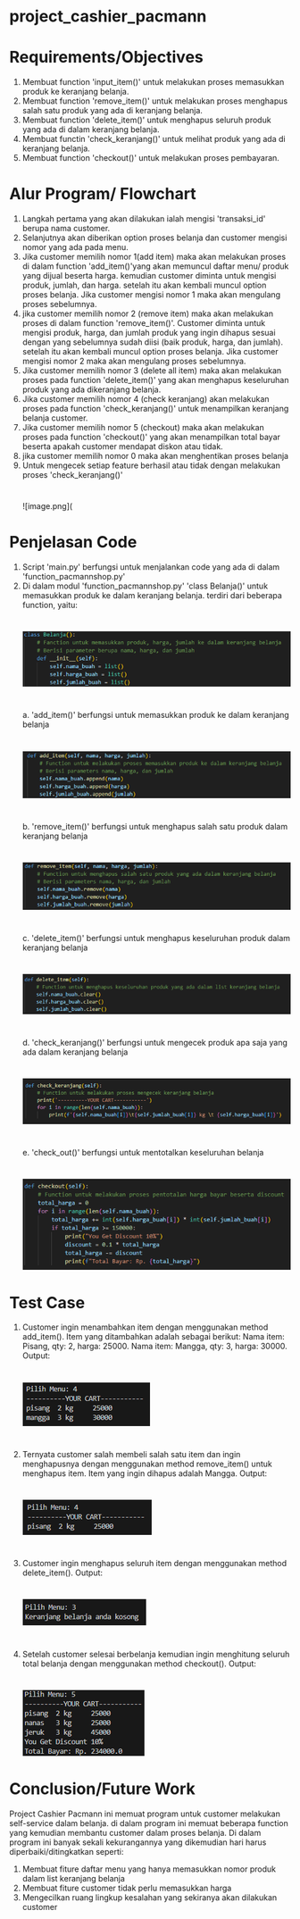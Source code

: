# project_cashier_pacmann
#
# Requirements/Objectives
1. Membuat function 'input_item()' untuk melakukan proses memasukkan produk ke keranjang belanja.
2. Membuat function 'remove_item()' untuk melakukan proses menghapus salah satu produk yang ada di keranjang belanja.
3. Membuat function 'delete_item()' untuk menghapus seluruh produk yang ada di dalam keranjang belanja.
4. Membuat functin 'check_keranjang()' untuk melihat produk yang ada di keranjang belanja.
5. Membuat function 'checkout()' untuk melakukan proses pembayaran.

# Alur Program/ Flowchart
1. Langkah pertama yang akan dilakukan ialah mengisi 'transaksi_id' berupa nama customer.
2. Selanjutnya akan diberikan option proses belanja dan customer mengisi nomor yang ada pada menu.
3. Jika customer memilih nomor 1(add item) maka akan melakukan proses di dalam function 'add_item()'yang akan memuncul daftar menu/ produk yang dijual beserta harga. kemudian customer diminta untuk mengisi produk, jumlah, dan harga. setelah itu akan kembali muncul option proses belanja. Jika customer mengisi nomor 1 maka akan mengulang proses sebelumnya.
4. jika customer memilih nomor 2 (remove item) maka akan melakukan proses di dalam function 'remove_item()'. Customer diminta untuk mengisi produk, harga, dan jumlah produk yang ingin dihapus sesuai dengan yang sebelumnya sudah diisi (baik produk, harga, dan jumlah). setelah itu akan kembali muncul option proses belanja. Jika customer mengisi nomor 2 maka akan mengulang proses sebelumnya.
5. Jika customer memilih nomor 3 (delete all item) maka akan melakukan proses pada function 'delete_item()' yang akan menghapus keseluruhan produk yang ada dikeranjang belanja.
6. Jika customer memilih nomor 4 (check keranjang) akan melakukan proses pada function 'check_keranjang()' untuk menampilkan keranjang belanja customer.
7. Jika customer memilih nomor 5 (checkout) maka akan melakukan proses pada function 'checkout()' yang akan menampilkan total bayar beserta apakah customer mendapat diskon atau tidak.
8. jika customer memilih nomor 0 maka akan menghentikan proses belanja
9. Untuk mengecek setiap feature berhasil atau tidak dengan melakukan proses 'check_keranjang()'
   #
   ![image.png](

# Penjelasan Code
1. Script 'main.py' berfungsi untuk menjalankan code yang ada di dalam 'function_pacmannshop.py'
2. Di dalam modul 'function_pacmannshop.py' 'class Belanja()' untuk memasukkan produk ke dalam keranjang belanja. terdiri dari beberapa function, yaitu:
   #
   ![image.png](https://github.com/srihayaati21/project_cashier_pacmann/blob/main/class%202.png)
   #
   a. 'add_item()' berfungsi untuk memasukkan produk ke dalam keranjang belanja
   #
   ![image.png](https://github.com/srihayaati21/project_cashier_pacmann/blob/main/F.1.C.2.png)
   #
   b. 'remove_item()' berfungsi untuk menghapus salah satu produk dalam keranjang belanja
   #
   ![image.png](https://github.com/srihayaati21/project_cashier_pacmann/blob/main/F.2.C.2.png)
   #
   c. 'delete_item()' berfungsi untuk menghapus keseluruhan produk dalam keranjang belanja
   #
   ![image.png](https://github.com/srihayaati21/project_cashier_pacmann/blob/main/F.3.C.2.png)
   #
   d. 'check_keranjang()' berfungsi untuk mengecek produk apa saja yang ada dalam keranjang belanja
   #
   ![image.png](https://github.com/srihayaati21/project_cashier_pacmann/blob/main/F.4.C.2.png)
   #
   e. 'check_out()' berfungsi untuk mentotalkan keseluruhan belanja
   #
   ![image.png](https://github.com/srihayaati21/project_cashier_pacmann/blob/main/F.5.C.2.png)

# Test Case
1. Customer ingin menambahkan item dengan menggunakan method add_item().  Item yang ditambahkan adalah sebagai berikut:
   Nama item: Pisang, qty: 2, harga: 25000.
   Nama item: Mangga, qty: 3, harga: 30000.
   Output:
   #
   ![image.png](https://github.com/srihayaati21/project_cashier_pacmann/blob/main/Screenshot%202023-07-08%20190542.png)
   #
2. Ternyata customer salah membeli salah satu item dan ingin menghapusnya dengan menggunakan method remove_item() untuk menghapus item. Item yang ingin dihapus adalah Mangga. Output:
   #
   ![image.png](https://github.com/srihayaati21/project_cashier_pacmann/blob/main/Screenshot%202023-07-08%20190612.png)
   #
3. Customer ingin menghapus seluruh item dengan menggunakan method delete_item(). Output:
   # 
   ![image.png](https://github.com/srihayaati21/project_cashier_pacmann/blob/main/Screenshot%202023-07-08%20190637.png)
   #
4. Setelah customer selesai berbelanja kemudian ingin menghitung seluruh total belanja dengan menggunakan method checkout(). Output:
   #
   ![image.png](https://github.com/srihayaati21/project_cashier_pacmann/blob/main/Screenshot%202023-07-08%20190753.png)
   #

# Conclusion/Future Work
Project Cashier Pacmann ini memuat program untuk customer melakukan self-service dalam belanja. di dalam program ini memuat beberapa function yang kemudian membantu customer dalam proses belanja. Di dalam program ini banyak sekali kekurangannya yang dikemudian hari harus diperbaiki/ditingkatkan seperti: 
1. Membuat fiture daftar menu yang hanya memasukkan nomor produk dalam list keranjang belanja
2. Membuat fiture customer tidak perlu memasukkan harga
3. Mengecilkan ruang lingkup kesalahan yang sekiranya akan dilakukan customer
